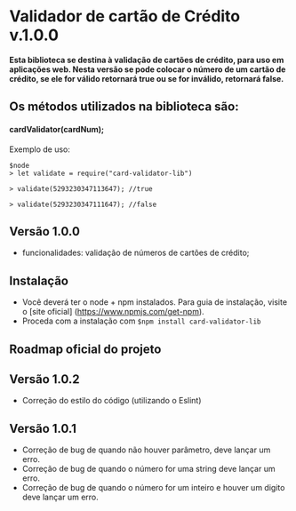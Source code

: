 # Validador de cartão de Crédito v.1.0.0

**Esta biblioteca se destina à validação de cartões de crédito, para uso em aplicações web. Nesta versão se pode colocar o número de um cartão de crédito, se ele for válido retornará true ou se for inválido, retornará false.** 

## Os métodos utilizados na biblioteca são:

#### **cardValidator(cardNum);**

Exemplo de uso:

```
$node
> let validate = require("card-validator-lib")

> validate(5293230347113647); //true

> validate(5293230347111647); //false
```


## Versão 1.0.0

- funcionalidades: validação de números de cartões de crédito;

## Instalação

- Você deverá ter o node + npm instalados. Para guia de instalação, visite o [site oficial] (https://www.npmjs.com/get-npm).
- Proceda com a instalação com `$npm install card-validator-lib`

## Roadmap oficial do projeto

## Versão 1.0.2
- Correção do estilo do código (utilizando o Eslint)

## Versão 1.0.1
- Correção de bug de quando não houver parâmetro, deve lançar um erro.
- Correção de bug de quando o número for uma string deve lançar um erro.
- Correção de bug de quando o número for um inteiro e houver um digito deve lançar um erro.

